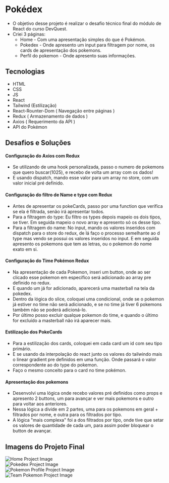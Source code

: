# Pokédex
- O objetivo desse projeto é realizar o desafio técnico final do módulo de React do curso DevQuest.
- Criei 3 páginas:
  - Home - Com uma apresentação simples do que é Pokémon.
  - Pokedex - Onde apresento um input para filtragem por nome, os cards de apresentação dos pokemons.
  - Perfil do pokemon - Onde apresento suas informações.

## Tecnologias
- HTML
- CSS
- JS
- React
- Tailwind (Estilização)
- React-Rounter-Dom ( Navegação entre páginas )
- Redux ( Armazenamento de dados )
- Axios ( Requerimento da API )
- API do Pokémon

## Desafios e Soluções
#### Configuração do Axios com Redux
- Se utilizando de uma hook personalizada, passo o numero de pokemons que quero buscar(1025), e recebo de volta um array com os dados!
- E usando dispatch, mando esse valor para um array no store, com um valor inicial pré definido.
#### Configuração do filtro de Name e type com Redux
- Antes de apresentar os pokeCards, passo por uma function que verifica se ela é filtrada, senão irá apresentar todos.
- Para a filtragem do type: Eu filtro os types depois mapeio os dois tipos, se tiver. Em seguida mapeio o novo array e apresento só os desse tipo.
- Para a filtragem do name: No input, mando os valores inseridos com dispatch para o store do redux, de lá faço o processo semelhante ao d type mas vendo se possui os valores inseridos no input. E em seguida apresento os pokemons que tem as letras, ou o pokemon do nome exato em si.
#### Configuração do Time Pokémon Redux
- Na apresentação de cada Pokemon, inseri um button, onde ao ser clicado esse pokemon em específico será adicionado ao array pre definido no redux.
- E quando um já for adicionado, aparecerá uma masterball na tela da pokedex.
- Dentro da lógica do slice, coloquei uma condicional, onde se o pokemon já estiver no time não será adicionado, e se no time já tiver 6 pokemons também não se poderá adicioná-lo.
- Por último posso excluir qualque pokemon do time, e quando o último for excluído a masterball não irá aparecer mais.
#### Estilização dos PokeCards
- Para a estilização dos cards, coloquei em cada card um id com seu tipo primário.
- E se usando da interpolação do react junto os valores do tailwindo mais o linear gradient pre definidos em uma função. Onde passará o valor correspondente ao do type do pokemon.
- Faço o mesmo conceito para o card no time pokémon.
#### Apresentação dos pokemons
- Desenvolvi uma lógica onde recebo valores pré definidos como props e apresento 2 buttons, um para avançar e ver mais pokemons e outro para voltar aos anteriores.
- Nessa lógica a divide em 2 partes, uma para os pokemons em geral + filtrados por nome, e outra para os filtrados por tipo.
- A lógica "mais complexa" foi a dos filtrados por tipo, onde tive que setar os valores de quantidade de cada um, para assim poder bloquear o button de avançar.

## Imagens do Projeto Final
<img src="./src/images/pokedex-1.png" alt="Home Project Image" /><br/>
<img src="./src/images/pokedex-2.png" alt="Pokedex Project Image"/><br/>
<img src="./src/images/pokedex-3.png" alt="Pokemon Profile Project Image"/><br/>
<img src="./src/images/pokedex-4.png" alt="Team Pokemon Project Image"/>